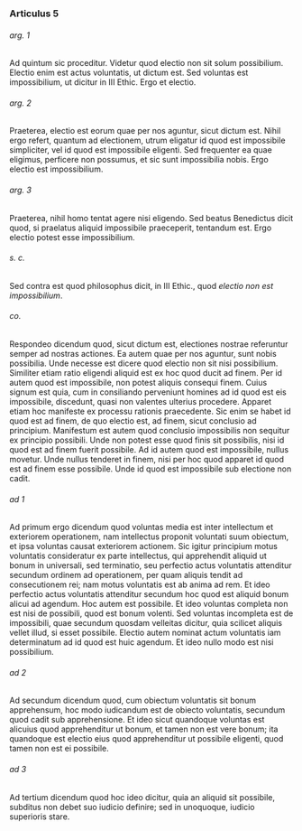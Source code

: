 ### Articulus 5

###### arg. 1
Ad quintum sic proceditur. Videtur quod electio non sit solum possibilium. Electio enim est actus voluntatis, ut dictum est. Sed voluntas est impossibilium, ut dicitur in III Ethic. Ergo et electio.

###### arg. 2
Praeterea, electio est eorum quae per nos aguntur, sicut dictum est. Nihil ergo refert, quantum ad electionem, utrum eligatur id quod est impossibile simpliciter, vel id quod est impossibile eligenti. Sed frequenter ea quae eligimus, perficere non possumus, et sic sunt impossibilia nobis. Ergo electio est impossibilium.

###### arg. 3
Praeterea, nihil homo tentat agere nisi eligendo. Sed beatus Benedictus dicit quod, si praelatus aliquid impossibile praeceperit, tentandum est. Ergo electio potest esse impossibilium.

###### s. c.
Sed contra est quod philosophus dicit, in III Ethic., quod *electio non est impossibilium*.

###### co.
Respondeo dicendum quod, sicut dictum est, electiones nostrae referuntur semper ad nostras actiones. Ea autem quae per nos aguntur, sunt nobis possibilia. Unde necesse est dicere quod electio non sit nisi possibilium. Similiter etiam ratio eligendi aliquid est ex hoc quod ducit ad finem. Per id autem quod est impossibile, non potest aliquis consequi finem. Cuius signum est quia, cum in consiliando perveniunt homines ad id quod est eis impossibile, discedunt, quasi non valentes ulterius procedere. Apparet etiam hoc manifeste ex processu rationis praecedente. Sic enim se habet id quod est ad finem, de quo electio est, ad finem, sicut conclusio ad principium. Manifestum est autem quod conclusio impossibilis non sequitur ex principio possibili. Unde non potest esse quod finis sit possibilis, nisi id quod est ad finem fuerit possibile. Ad id autem quod est impossibile, nullus movetur. Unde nullus tenderet in finem, nisi per hoc quod apparet id quod est ad finem esse possibile. Unde id quod est impossibile sub electione non cadit.

###### ad 1
Ad primum ergo dicendum quod voluntas media est inter intellectum et exteriorem operationem, nam intellectus proponit voluntati suum obiectum, et ipsa voluntas causat exteriorem actionem. Sic igitur principium motus voluntatis consideratur ex parte intellectus, qui apprehendit aliquid ut bonum in universali, sed terminatio, seu perfectio actus voluntatis attenditur secundum ordinem ad operationem, per quam aliquis tendit ad consecutionem rei; nam motus voluntatis est ab anima ad rem. Et ideo perfectio actus voluntatis attenditur secundum hoc quod est aliquid bonum alicui ad agendum. Hoc autem est possibile. Et ideo voluntas completa non est nisi de possibili, quod est bonum volenti. Sed voluntas incompleta est de impossibili, quae secundum quosdam velleitas dicitur, quia scilicet aliquis vellet illud, si esset possibile. Electio autem nominat actum voluntatis iam determinatum ad id quod est huic agendum. Et ideo nullo modo est nisi possibilium.

###### ad 2
Ad secundum dicendum quod, cum obiectum voluntatis sit bonum apprehensum, hoc modo iudicandum est de obiecto voluntatis, secundum quod cadit sub apprehensione. Et ideo sicut quandoque voluntas est alicuius quod apprehenditur ut bonum, et tamen non est vere bonum; ita quandoque est electio eius quod apprehenditur ut possibile eligenti, quod tamen non est ei possibile.

###### ad 3
Ad tertium dicendum quod hoc ideo dicitur, quia an aliquid sit possibile, subditus non debet suo iudicio definire; sed in unoquoque, iudicio superioris stare.

